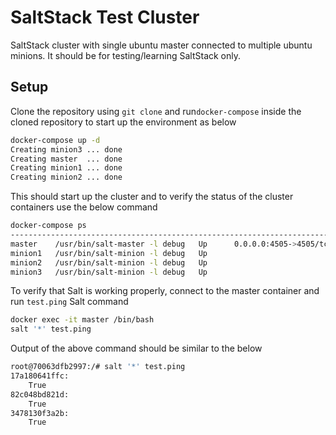 # SaltStack Test Cluster

SaltStack cluster with single ubuntu master connected to multiple ubuntu minions. It should be for testing/learning SaltStack only.

## Setup

Clone the repository using `git clone` and run`docker-compose` inside the cloned repository to start up the environment as below

```Bash
docker-compose up -d                                                                                                                                                         
Creating minion3 ... done
Creating master  ... done
Creating minion1 ... done
Creating minion2 ... done
```

This should start up the cluster and to verify the status of the cluster containers use the below command

```bash
docker-compose ps                                                                                                                                               Name                Command              State                       Ports
------------------------------------------------------------------------------------------------
master    /usr/bin/salt-master -l debug   Up      0.0.0.0:4505->4505/tcp, 0.0.0.0:4506->4506/tcp
minion1   /usr/bin/salt-minion -l debug   Up
minion2   /usr/bin/salt-minion -l debug   Up
minion3   /usr/bin/salt-minion -l debug   Up
```

To verify that Salt is working properly, connect to the master container and run `test.ping` Salt command

```bash
docker exec -it master /bin/bash
salt '*' test.ping
```

Output of the above command should be similar to the below

```bash
root@70063dfb2997:/# salt '*' test.ping
17a180641ffc:
    True
82c048bd821d:
    True
3478130f3a2b:
    True
```

